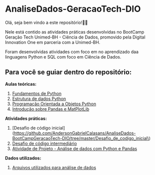 # AnaliseDados-GeracaoTech-DIO

Olá, seja bem vindo a este repositório!🖖🏽

Nele está contido as atividades práticas desenvolvidas no BootCamp Geração Tech Unimed-BH - Ciência de Dados, promovido pela Digital Innovation One em parceria com a Unimed-BH.

Foram desenvolvidas atividades com foco em no aprendizado daa linguagens Python e SQL com foco em Ciência de Dados. 

## Para você se guiar dentro do repositório:

**Aulas teóricas:**
1. [Fundamentos de Python](https://github.com/AndersonGabrielCalasans/AnaliseDados-BootCampGeracaoTech-DIO/blob/master/00_Fundamentos_de_Python)
2. [Estrutura de dados Python](https://github.com/AndersonGabrielCalasans/AnaliseDados-BootCampGeracaoTech-DIO/blob/master/01_Estrutura_de_dados_Python)
3. [Programação Orientada a Objetos Python](https://github.com/AndersonGabrielCalasans/AnaliseDados-BootCampGeracaoTech-DIO/blob/master/02_Programação_Orientada_a_Objetos_Python)
4. [Introdução sobre Pandas e MatPlotLib](https://github.com/AndersonGabrielCalasans/AnaliseDados-BootCampGeracaoTech-DIO/blob/master/introducao_pandas.ipynb)


**Atividades práticas:**
1. [Desafio de código inicial](https://github.com/AndersonGabrielCalasans/AnaliseDados-BootCampGeracaoTech-DIO/tree/master/Desafio_de_codigo_inicial\)
2. [Desafio de código intermediário](https://github.com/AndersonGabrielCalasans/AnaliseDados-BootCampGeracaoTech-DIO/tree/master/Desafio_de_codigo_intermediario)
3. [Atividade de Projeto - Análise de dados com Python e Pandas](https://github.com/AndersonGabrielCalasans/AnaliseDados-BootCampGeracaoTech-DIO/blob/master/analise_exploratoria_DIO.ipynb)

**Dados utilizados:**

1. [Arquivos utilizados para análise de dados](https://github.com/AndersonGabrielCalasans/AnaliseDados-BootCampGeracaoTech-DIO/tree/master/datasets_DIO)